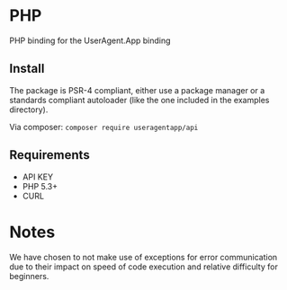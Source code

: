 # PHP
PHP binding for the UserAgent.App binding

## Install
The package is PSR-4 compliant, either use a package manager or a standards compliant autoloader (like the one included in the examples directory).

Via composer:
`composer require useragentapp/api`


## Requirements
 + API KEY
 + PHP 5.3+
 + CURL

# Notes
We have chosen to not make use of exceptions for error communication due to their impact on speed of code execution and relative difficulty for beginners.
